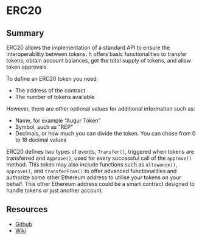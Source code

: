 # ERC20

## Summary

ERC20 allows the implementation of a standard API to ensure the interoperability between tokens. It offers basic functionalities to transfer tokens, obtain account balances, get the total supply of tokens, and allow token approvals.

To define an ERC20 token you need:

* The address of the contract
* The number of tokens available

However, there are other optional values for additional information such as:

* Name, for example “Augur Token”
* Symbol, such as “REP”
* Decimals, or how much you can divide the token. You can chose from 0 to 18 decimal values

ERC20 defines two types of events, `Transfer()`, triggered when tokens are transferred and `Approve()`, used for every successful call of the `approve()` method. This token may also include functions such as `allowance()`, `approve()`, and `transferFrom()` to offer advanced functionalities and authorize some other Ethereum address to utilise your tokens on your behalf. This other Ethereum address could be a smart contract designed to handle tokens or just another account.

## Resources

* [Github](https://github.com/ethereum/EIPs/issues/20)
* [Wiki](https://theethereum.wiki/w/index.php/ERC20_Token_Standard)


